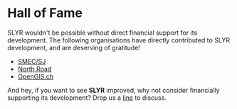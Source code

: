 Hall of Fame
============

SLYR wouldn't be possible without direct financial support for its development.
The following organisations have directly contributed to SLYR development, and
are deserving of gratitude!

- [SMEC/SJ](https://www.smec.com/au/)
- [North Road](http://north-road.com)
- [OpenGIS.ch](http://opengis.ch)

And hey, if you want to see **SLYR** improved, why not consider financially
supporting its development? Drop us a [line](mailto:info@north-road.com) to
discuss.
